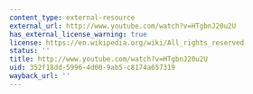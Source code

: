 ```yaml
---
content_type: external-resource
external_url: http://www.youtube.com/watch?v=HTgbnJ20u2U
has_external_license_warning: true
license: https://en.wikipedia.org/wiki/All_rights_reserved
status: ''
title: http://www.youtube.com/watch?v=HTgbnJ20u2U
uid: 352f18dd-5996-4d00-9ab5-c8174a657319
wayback_url: ''
---
```

